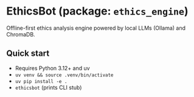 # EthicsBot (package: `ethics_engine`)

Offline-first ethics analysis engine powered by local LLMs (Ollama) and ChromaDB.

## Quick start

- Requires Python 3.12+ and uv
- `uv venv && source .venv/bin/activate`
- `uv pip install -e .`
- `ethicsbot` (prints CLI stub)
